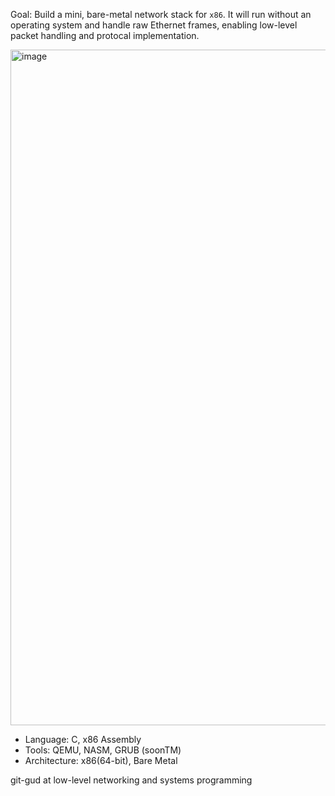 Goal: Build a mini, bare-metal network stack for `x86`. It will run without an operating system and handle raw Ethernet frames, enabling low-level packet handling and protocal implementation.

<img width="1918" height="1081" alt="image" src="https://github.com/user-attachments/assets/14c5770c-4c66-48d4-814a-ce112c53d22c" />


- Language: C, x86 Assembly
- Tools: QEMU, NASM, GRUB (soonTM)
- Architecture: x86(64-bit), Bare Metal

git-gud at low-level networking and systems programming
